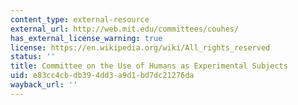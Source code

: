```yaml
---
content_type: external-resource
external_url: http://web.mit.edu/committees/couhes/
has_external_license_warning: true
license: https://en.wikipedia.org/wiki/All_rights_reserved
status: ''
title: Committee on the Use of Humans as Experimental Subjects
uid: e83cc4cb-db39-4dd3-a9d1-bd7dc21276da
wayback_url: ''
---
```

